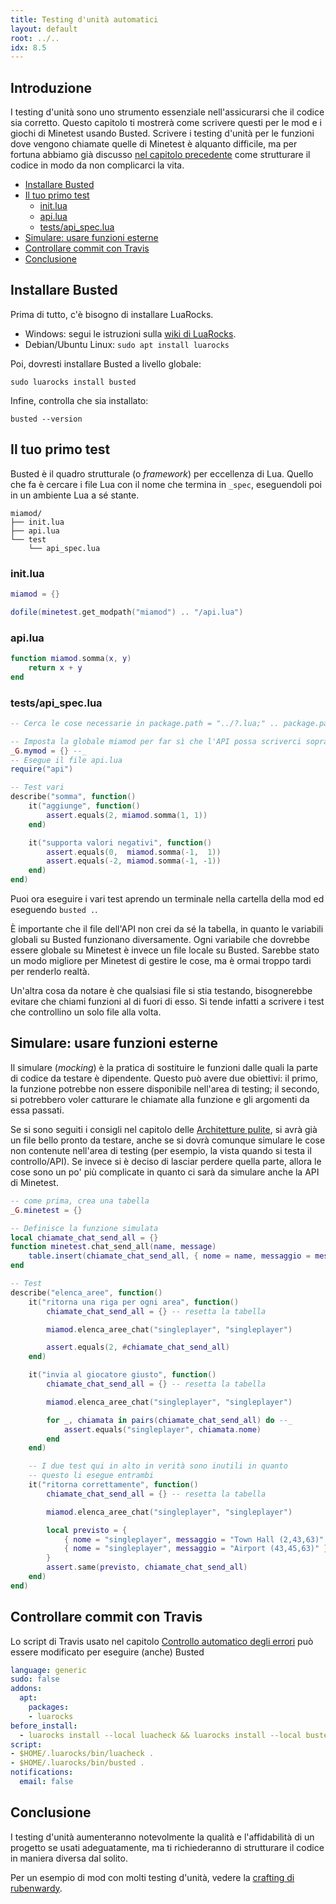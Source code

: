 ```yaml
---
title: Testing d'unità automatici
layout: default
root: ../..
idx: 8.5
---
```


## Introduzione <!-- omit in toc -->

I testing d'unità sono uno strumento essenziale nell'assicurarsi che il codice sia corretto.
Questo capitolo ti mostrerà come scrivere questi per le mod e i giochi di Minetest usando Busted.
Scrivere i testing d'unità per le funzioni dove vengono chiamate quelle di Minetest è alquanto difficile, ma per fortuna abbiamo già discusso [nel capitolo precedente](clean_arch.html) come strutturare il codice in modo da non complicarci la vita.

- [Installare Busted](#installare-busted)
- [Il tuo primo test](#il-tuo-primo-test)
	- [init.lua](#initlua)
	- [api.lua](#apilua)
	- [tests/api_spec.lua](#testsapispeclua)
- [Simulare: usare funzioni esterne](#simulare-usare-funzioni-esterne)
- [Controllare commit con Travis](#controllare-commit-con-travis)
- [Conclusione](#conclusione)

## Installare Busted

Prima di tutto, c'è bisogno di installare LuaRocks.

* Windows: segui le istruzioni sulla [wiki di LuaRocks](https://github.com/luarocks/luarocks/wiki/Installation-instructions-for-Windows).
* Debian/Ubuntu Linux: `sudo apt install luarocks`

Poi, dovresti installare Busted a livello globale:

    sudo luarocks install busted

Infine, controlla che sia installato:

    busted --version


## Il tuo primo test

Busted è il quadro strutturale (o *framework*) per eccellenza di Lua.
Quello che fa è cercare i file Lua con il nome che termina in `_spec`, eseguendoli poi in un ambiente Lua a sé stante.

    miamod/
    ├── init.lua
    ├── api.lua
    └── test
        └── api_spec.lua


### init.lua

```lua
miamod = {}

dofile(minetest.get_modpath("miamod") .. "/api.lua")
```



### api.lua

```lua
function miamod.somma(x, y)
    return x + y
end
```

### tests/api_spec.lua

```lua
-- Cerca le cose necessarie in package.path = "../?.lua;" .. package.path

-- Imposta la globale miamod per far sì che l'API possa scriverci sopra
_G.mymod = {} --_
-- Esegue il file api.lua
require("api")

-- Test vari
describe("somma", function()
    it("aggiunge", function()
        assert.equals(2, miamod.somma(1, 1))
    end)

    it("supporta valori negativi", function()
        assert.equals(0,  miamod.somma(-1,  1))
        assert.equals(-2, miamod.somma(-1, -1))
    end)
end)
```

Puoi ora eseguire i vari test aprendo un terminale nella cartella della mod ed eseguendo `busted .`.

È importante che il file dell'API non crei da sé la tabella, in quanto le variabili globali su Busted funzionano diversamente.
Ogni variabile che dovrebbe essere globale su Minetest è invece un file locale su Busted.
Sarebbe stato un modo migliore per Minetest di gestire le cose, ma è ormai troppo tardi per renderlo realtà.

Un'altra cosa da notare è che qualsiasi file si stia testando, bisognerebbe evitare che chiami funzioni al di fuori di esso.
Si tende infatti a scrivere i test che controllino un solo file alla volta.


## Simulare: usare funzioni esterne

Il simulare (*mocking*) è la pratica di sostituire le funzioni dalle quali la parte di codice da testare è dipendente.
Questo può avere due obiettivi: il primo, la funzione potrebbe non essere disponibile nell'area di testing; il secondo, si potrebbero voler catturare le chiamate alla funzione e gli argomenti da essa passati.

Se si sono seguiti i consigli nel capitolo delle [Architetture pulite](clean_arch.html), si avrà già un file bello pronto da testare, anche se si dovrà comunque simulare le cose non contenute nell'area di testing (per esempio, la vista quando si testa il controllo/API).
Se invece si è deciso di lasciar perdere quella parte, allora le cose sono un po' più complicate in quanto ci sarà da simulare anche la API di Minetest.

```lua
-- come prima, crea una tabella
_G.minetest = {}

-- Definisce la funzione simulata
local chiamate_chat_send_all = {}
function minetest.chat_send_all(name, message)
    table.insert(chiamate_chat_send_all, { nome = name, messaggio = message })
end

-- Test
describe("elenca_aree", function()
    it("ritorna una riga per ogni area", function()
        chiamate_chat_send_all = {} -- resetta la tabella

        miamod.elenca_aree_chat("singleplayer", "singleplayer")

        assert.equals(2, #chiamate_chat_send_all)
    end)

    it("invia al giocatore giusto", function()
        chiamate_chat_send_all = {} -- resetta la tabella

        miamod.elenca_aree_chat("singleplayer", "singleplayer")

        for _, chiamata in pairs(chiamate_chat_send_all) do --_
            assert.equals("singleplayer", chiamata.nome)
        end
    end)

    -- I due test qui in alto in verità sono inutili in quanto
    -- questo li esegue entrambi
    it("ritorna correttamente", function()
        chiamate_chat_send_all = {} -- resetta la tabella

        miamod.elenca_aree_chat("singleplayer", "singleplayer")

        local previsto = {
            { nome = "singleplayer", messaggio = "Town Hall (2,43,63)" },
            { nome = "singleplayer", messaggio = "Airport (43,45,63)" },
        }
        assert.same(previsto, chiamate_chat_send_all)
    end)
end)
```


## Controllare commit con Travis

Lo script di Travis usato nel capitolo [Controllo automatico degli errori](luacheck.html) può essere modificato per eseguire (anche) Busted

```yml
language: generic
sudo: false
addons:
  apt:
    packages:
    - luarocks
before_install:
  - luarocks install --local luacheck && luarocks install --local busted
script:
- $HOME/.luarocks/bin/luacheck .
- $HOME/.luarocks/bin/busted .
notifications:
  email: false
```


## Conclusione

I testing d'unità aumenteranno notevolmente la qualità e l'affidabilità di un progetto se usati adeguatamente, ma ti richiederanno di strutturare il codice in maniera diversa dal solito.

Per un esempio di mod con molti testing d'unità, vedere la [crafting di rubenwardy](https://github.com/rubenwardy/crafting).
